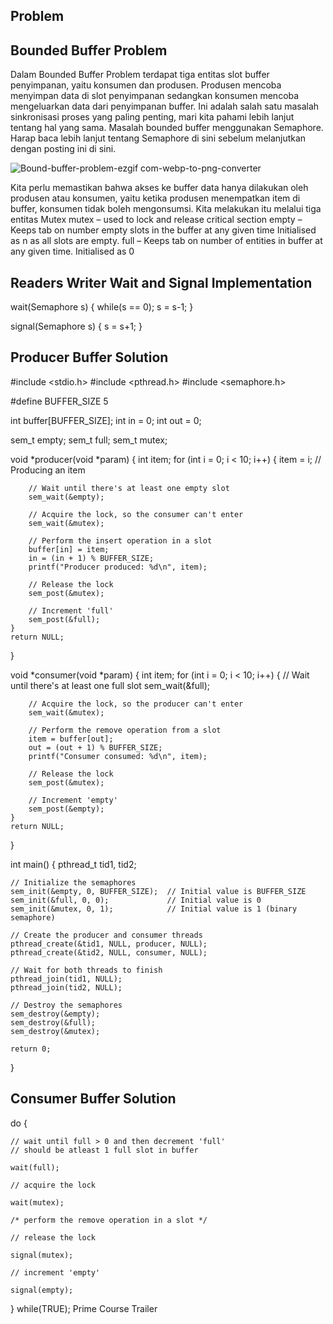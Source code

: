 ## Problem

## Bounded Buffer Problem
Dalam Bounded Buffer Problem terdapat tiga entitas slot buffer penyimpanan, yaitu konsumen dan produsen. Produsen mencoba menyimpan data di slot penyimpanan sedangkan konsumen mencoba mengeluarkan data dari penyimpanan buffer.
Ini adalah salah satu masalah sinkronisasi proses yang paling penting, mari kita pahami lebih lanjut tentang hal yang sama.
Masalah bounded buffer menggunakan Semaphore. Harap baca lebih lanjut tentang Semaphore di sini sebelum melanjutkan dengan posting ini di sini.



![Bound-buffer-problem-ezgif com-webp-to-png-converter](https://github.com/rizkiyogatama27/SysOP24-3123521020/assets/160556478/29453182-9f6e-4dde-8d94-6da678e5459d)


Kita perlu memastikan bahwa akses ke buffer data hanya dilakukan oleh produsen atau konsumen, yaitu ketika produsen menempatkan item di buffer, konsumen tidak boleh mengonsumsi.
Kita melakukan itu melalui tiga entitas
Mutex mutex – used to lock and release critical section
empty – Keeps tab on number empty slots in the buffer at any given time
Initialised as n as all slots are empty.
full – Keeps tab on number of entities in buffer at any given time.
Initialised as 0

## Readers Writer Wait and Signal Implementation




wait(Semaphore s)
{
  while(s == 0);
  s = s-1;
}

signal(Semaphore s)
{
  s = s+1;
}



## Producer Buffer Solution





#include <stdio.h>
#include <pthread.h>
#include <semaphore.h>

#define BUFFER_SIZE 5

int buffer[BUFFER_SIZE];
int in = 0;
int out = 0;

sem_t empty;
sem_t full;
sem_t mutex;

void *producer(void *param) {
    int item;
    for (int i = 0; i < 10; i++) {
        item = i;  // Producing an item

        // Wait until there's at least one empty slot
        sem_wait(&empty);

        // Acquire the lock, so the consumer can't enter
        sem_wait(&mutex);

        // Perform the insert operation in a slot
        buffer[in] = item;
        in = (in + 1) % BUFFER_SIZE;
        printf("Producer produced: %d\n", item);

        // Release the lock
        sem_post(&mutex);

        // Increment 'full'
        sem_post(&full);
    }
    return NULL;
}

void *consumer(void *param) {
    int item;
    for (int i = 0; i < 10; i++) {
        // Wait until there's at least one full slot
        sem_wait(&full);

        // Acquire the lock, so the producer can't enter
        sem_wait(&mutex);

        // Perform the remove operation from a slot
        item = buffer[out];
        out = (out + 1) % BUFFER_SIZE;
        printf("Consumer consumed: %d\n", item);

        // Release the lock
        sem_post(&mutex);

        // Increment 'empty'
        sem_post(&empty);
    }
    return NULL;
}

int main() {
    pthread_t tid1, tid2;

    // Initialize the semaphores
    sem_init(&empty, 0, BUFFER_SIZE);  // Initial value is BUFFER_SIZE
    sem_init(&full, 0, 0);             // Initial value is 0
    sem_init(&mutex, 0, 1);            // Initial value is 1 (binary semaphore)

    // Create the producer and consumer threads
    pthread_create(&tid1, NULL, producer, NULL);
    pthread_create(&tid2, NULL, consumer, NULL);

    // Wait for both threads to finish
    pthread_join(tid1, NULL);
    pthread_join(tid2, NULL);

    // Destroy the semaphores
    sem_destroy(&empty);
    sem_destroy(&full);
    sem_destroy(&mutex);

    return 0;
}



## Consumer Buffer Solution


do 
{   

    // wait until full > 0 and then decrement 'full'
    // should be atleast 1 full slot in buffer
    
    wait(full);
    
    // acquire the lock
   
    wait(mutex);  
    
    /* perform the remove operation in a slot */ 
    
    // release the lock
    
    signal(mutex); 
    
    // increment 'empty'
    
    signal(empty); 
    
} 
while(TRUE);
Prime Course Trailer




